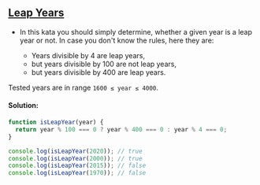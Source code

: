## [Leap Years](https://www.codewars.com/kata/526c7363236867513f0005ca)

- In this kata you should simply determine, whether a given year is a leap year or not. In case you don't know the rules, here they are:

  - Years divisible by 4 are leap years,
  - but years divisible by 100 are not leap years,
  - but years divisible by 400 are leap years.

Tested years are in range `1600 ≤ year ≤ 4000`.

#### Solution:

```js
function isLeapYear(year) {
  return year % 100 === 0 ? year % 400 === 0 : year % 4 === 0;
}

console.log(isLeapYear(2020)); // true
console.log(isLeapYear(2000)); // true
console.log(isLeapYear(2015)); // false
console.log(isLeapYear(1970)); // false
```
